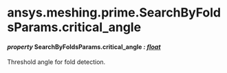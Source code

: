 # ansys.meshing.prime.SearchByFoldsParams.critical_angle



#### *property* SearchByFoldsParams.critical_angle *: [float](https://docs.python.org/3.11/library/functions.html#float)*

Threshold angle for fold detection.

<!-- !! processed by numpydoc !! -->

